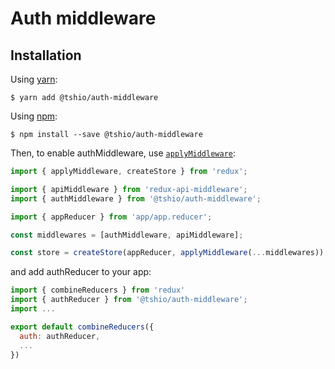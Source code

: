 # Auth middleware

## Installation

Using [yarn](https://yarnpkg.com/lang/en/):

    $ yarn add @tshio/auth-middleware

Using [npm](https://www.npmjs.com/):

    $ npm install --save @tshio/auth-middleware

Then, to enable authMiddleware, use [`applyMiddleware`](https://redux.js.org/api-reference/applymiddleware):

```js
import { applyMiddleware, createStore } from 'redux';

import { apiMiddleware } from 'redux-api-middleware';
import { authMiddleware } from '@tshio/auth-middleware';

import { appReducer } from 'app/app.reducer';

const middlewares = [authMiddleware, apiMiddleware];

const store = createStore(appReducer, applyMiddleware(...middlewares));
```

and add authReducer to your app:

```js
import { combineReducers } from 'redux'
import { authReducer } from '@tshio/auth-middleware';
import ...

export default combineReducers({
  auth: authReducer,
  ...
})
```
